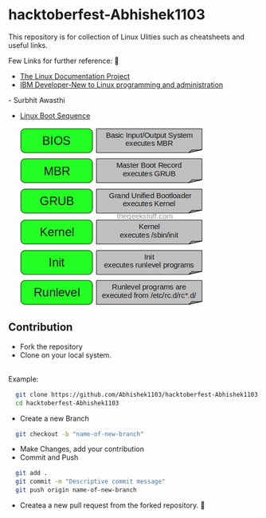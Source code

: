 # hacktoberfest-Abhishek1103

This repository is for collection of Linux Ulities such as cheatsheets and useful links.

Few Links for further reference: :rocket:
* [The Linux Documentation Project](https://www.tldp.org/)<br>
* [IBM Developer-New to Linux programming and administration](https://www.ibm.com/developerworks/linux/newto/)

\- Surbhit Awasthi

* [Linux Boot Sequence](https://www.thegeekstuff.com/2011/02/linux-boot-process)<br><br>
![Boot Sequence](https://github.com/Abhishek1103/hacktoberfest-Abhishek1103/blob/master/linux-boot-process.png)

## Contribution

* Fork the repository
* Clone on your local system.
<br>
Example: <br>

```bash
  git clone https://github.com/Abhishek1103/hacktoberfest-Abhishek1103
  cd hacktoberfest-Abhishek1103
```

* Create a new Branch

```bash
  git checkout -b "name-of-new-branch"
```

* Make Changes, add your contribution
* Commit and Push

```bash
  git add .
  git commit -m "Descriptive commit message"
  git push origin name-of-new-branch
```

* Createa a new pull request from the forked repository. :rocket:

